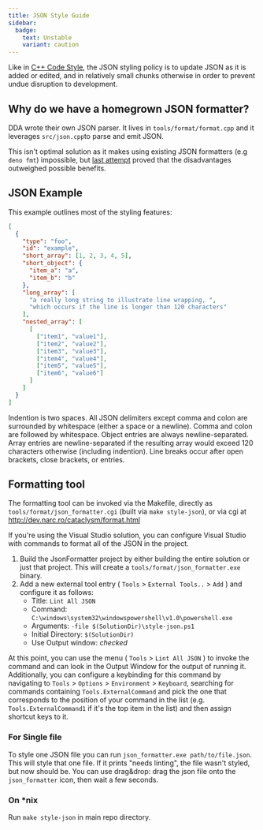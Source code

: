 ```yaml
---
title: JSON Style Guide
sidebar:
  badge:
    text: Unstable
    variant: caution
---
```


Like in [C++ Code Style](../../../dev/explanation/code_style.md), the JSON styling policy is to
update JSON as it is added or edited, and in relatively small chunks otherwise in order to prevent
undue disruption to development.

## Why do we have a homegrown JSON formatter?

DDA wrote their own JSON parser. It lives in `tools/format/format.cpp` and it leverages
`src/json.cpp`to parse and emit JSON.

This isn't optimal solution as it makes using existing JSON formatters (e.g `deno fmt`) impossible,
but [last attempt](https://github.com/cataclysmbnteam/Cataclysm-BN/pull/3118) proved that the
disadvantages outweighed possible benefits.

## JSON Example

This example outlines most of the styling features:

```json
[
  {
    "type": "foo",
    "id": "example",
    "short_array": [1, 2, 3, 4, 5],
    "short_object": {
      "item_a": "a",
      "item_b": "b"
    },
    "long_array": [
      "a really long string to illustrate line wrapping, ",
      "which occurs if the line is longer than 120 characters"
    ],
    "nested_array": [
      [
        ["item1", "value1"],
        ["item2", "value2"],
        ["item3", "value3"],
        ["item4", "value4"],
        ["item5", "value5"],
        ["item6", "value6"]
      ]
    ]
  }
]
```

Indention is two spaces. All JSON delimiters except comma and colon are surrounded by whitespace
(either a space or a newline). Comma and colon are followed by whitespace. Object entries are always
newline-separated. Array entries are newline-separated if the resulting array would exceed 120
characters otherwise (including indention). Line breaks occur after open brackets, close brackets,
or entries.

## Formatting tool

The formatting tool can be invoked via the Makefile, directly as `tools/format/json_formatter.cgi`
(built via `make style-json`), or via cgi at http://dev.narc.ro/cataclysm/format.html

If you're using the Visual Studio solution, you can configure Visual Studio with commands to format
all of the JSON in the project.

1. Build the JsonFormatter project by either building the entire solution or just that project. This
   will create a `tools/format/json_formatter.exe` binary.
2. Add a new external tool entry ( `Tools` > `External Tools..` > `Add` ) and configure it as
   follows:
   - Title: `Lint All JSON`
   - Command: `C:\windows\system32\windowspowershell\v1.0\powershell.exe`
   - Arguments: `-file $(SolutionDir)\style-json.ps1`
   - Initial Directory: `$(SolutionDir)`
   - Use Output window: _checked_

At this point, you can use the menu ( `Tools` > `Lint All JSON` ) to invoke the command and can look
in the Output Window for the output of running it. Additionally, you can configure a keybinding for
this command by navigating to `Tools` > `Options` > `Environment` > `Keyboard`, searching for
commands containing `Tools.ExternalCommand` and pick the one that corresponds to the position of
your command in the list (e.g. `Tools.ExternalCommand1` if it's the top item in the list) and then
assign shortcut keys to it.

### For Single file

To style one JSON file you can run `json_formatter.exe path/to/file.json`. This will style that one
file. If it prints "needs linting", the file wasn't styled, but now should be. You can use
drag&drop: drag the json file onto the `json_formatter` icon, then wait a few seconds.

### On *nix

Run `make style-json` in main repo directory.
